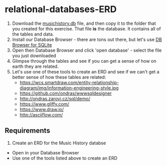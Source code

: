 # relational-databases-ERD

1. Download the [musichistory.db](./assets/musichistory.db) file, and then copy it to the folder that you created for this exercise. That file **is** the database. It contains all of the tables and data.
2. Install our Database Browser - there are tons out there, but let's use [DB Browser for SQLite](http://sqlitebrowser.org/)
3. Open then Database Browser and click 'open database' - select the file you just downloaded
4. Glimpse through the tables and see if you can get a sense of how on earth they are related.
5. Let's use one of these tools to create an ERD and see if we can't get a better sense of how these tables are related:
     * https://wcs.smartdraw.com/entity-relationship-diagram/img/information-engineering-style.jpg
     * https://github.com/ondras/wwwsqldesigner
     * http://ondras.zarovi.cz/sql/demo/
     * https://www.gliffy.com/
     * https://www.draw.io/
     * http://asciiflow.com/

## Requirements
1. Create an ERD for the Music History databse
  * Open in your Database Browser
  * Use one of the tools listed above to create an ERD
